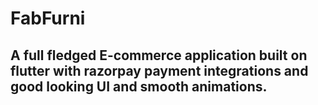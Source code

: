 
# FabFurni 
## A full fledged E-commerce application built on flutter with razorpay payment integrations and good looking UI and smooth animations.